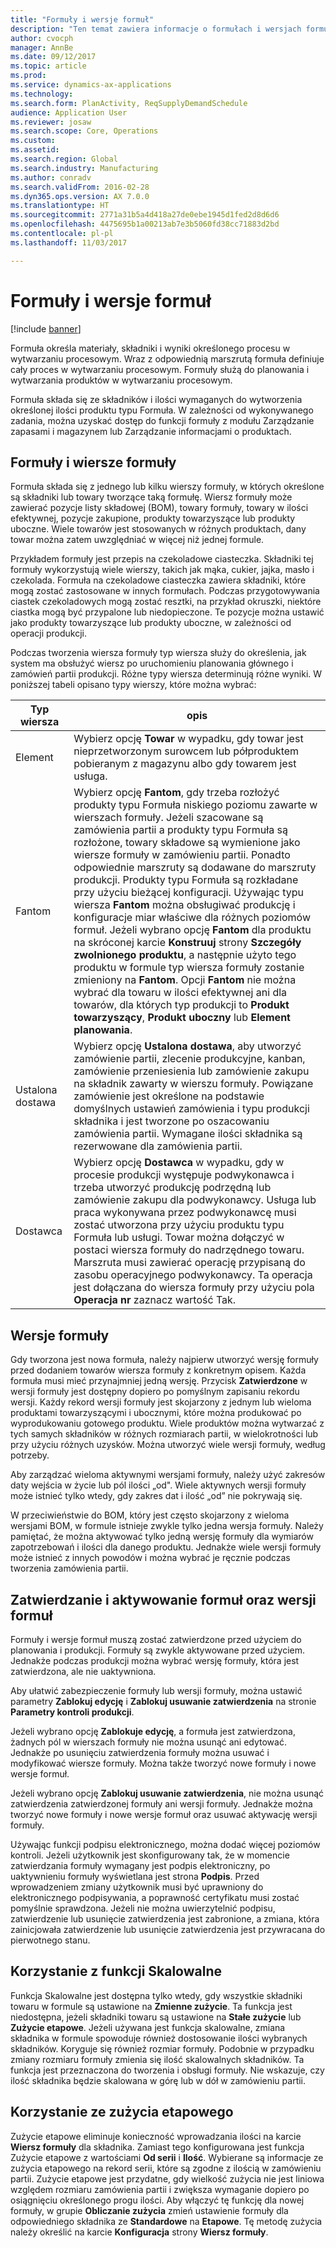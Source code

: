 ```yaml
---
title: "Formuły i wersje formuł"
description: "Ten temat zawiera informacje o formułach i wersjach formuł. Formuła określa materiały, składniki i wyniki określonego procesu w wytwarzaniu procesowym. Formuły służą do planowania i wytwarzania produktów w wytwarzaniu procesowym."
author: cvocph
manager: AnnBe
ms.date: 09/12/2017
ms.topic: article
ms.prod: 
ms.service: dynamics-ax-applications
ms.technology: 
ms.search.form: PlanActivity, ReqSupplyDemandSchedule
audience: Application User
ms.reviewer: josaw
ms.search.scope: Core, Operations
ms.custom: 
ms.assetid: 
ms.search.region: Global
ms.search.industry: Manufacturing
ms.author: conradv
ms.search.validFrom: 2016-02-28
ms.dyn365.ops.version: AX 7.0.0
ms.translationtype: HT
ms.sourcegitcommit: 2771a31b5a4d418a27de0ebe1945d1fed2d8d6d6
ms.openlocfilehash: 4475695b1a00213ab7e3b5060fd38cc71883d2bd
ms.contentlocale: pl-pl
ms.lasthandoff: 11/03/2017

---
```


# <a name="formulas-and-formula-versions"></a>Formuły i wersje formuł

[!include [banner](../includes/banner.md)]

Formuła określa materiały, składniki i wyniki określonego procesu w wytwarzaniu procesowym. Wraz z odpowiednią marszrutą formuła definiuje cały proces w wytwarzaniu procesowym. Formuły służą do planowania i wytwarzania produktów w wytwarzaniu procesowym.

Formuła składa się ze składników i ilości wymaganych do wytworzenia określonej ilości produktu typu Formuła. W zależności od wykonywanego zadania, można uzyskać dostęp do funkcji formuły z modułu Zarządzanie zapasami i magazynem lub Zarządzanie informacjami o produktach.

## <a name="formulas-and-formula-lines"></a>Formuły i wiersze formuły
Formuła składa się z jednego lub kilku wierszy formuły, w których określone są składniki lub towary tworzące taką formułę. Wiersz formuły może zawierać pozycje listy składowej (BOM), towary formuły, towary w ilości efektywnej, pozycje zakupione, produkty towarzyszące lub produkty uboczne. Wiele towarów jest stosowanych w różnych produktach, dany towar można zatem uwzględniać w więcej niż jednej formule.

Przykładem formuły jest przepis na czekoladowe ciasteczka. Składniki tej formuły wykorzystują wiele wierszy, takich jak mąka, cukier, jajka, masło i czekolada. Formuła na czekoladowe ciasteczka zawiera składniki, które mogą zostać zastosowane w innych formułach. Podczas przygotowywania ciastek czekoladowych mogą zostać resztki, na przykład okruszki, niektóre ciastka mogą być przypalone lub niedopieczone. Te pozycje można ustawić jako produkty towarzyszące lub produkty uboczne, w zależności od operacji produkcji.

Podczas tworzenia wiersza formuły typ wiersza służy do określenia, jak system ma obsłużyć wiersz po uruchomieniu planowania głównego i zamówień partii produkcji. Różne typy wiersza determinują różne wyniki. W poniższej tabeli opisano typy wierszy, które można wybrać: 

| Typ wiersza     | opis  |
|---------------|--------------|
| Element          | Wybierz opcję **Towar** w wypadku, gdy towar jest nieprzetworzonym surowcem lub półproduktem pobieranym z magazynu albo gdy towarem jest usługa. |
| Fantom       | Wybierz opcję **Fantom**, gdy trzeba rozłożyć produkty typu Formuła niskiego poziomu zawarte w wierszach formuły. Jeżeli szacowane są zamówienia partii a produkty typu Formuła są rozłożone, towary składowe są wymienione jako wiersze formuły w zamówieniu partii. Ponadto odpowiednie marszruty są dodawane do marszruty produkcji. Produkty typu Formuła są rozkładane przy użyciu bieżącej konfiguracji. Używając typu wiersza **Fantom** można obsługiwać produkcję i konfiguracje miar właściwe dla różnych poziomów formuł. Jeżeli wybrano opcję **Fantom** dla produktu na skróconej karcie **Konstruuj** strony **Szczegóły zwolnionego produktu**, a następnie użyto tego produktu w formule typ wiersza formuły zostanie zmieniony na **Fantom**. Opcji **Fantom** nie można wybrać dla towaru w ilości efektywnej ani dla towarów, dla których typ produkcji to **Produkt towarzyszący**, **Produkt uboczny** lub **Element planowania**. |
| Ustalona dostawa | Wybierz opcję **Ustalona dostawa**, aby utworzyć zamówienie partii, zlecenie produkcyjne, kanban, zamówienie przeniesienia lub zamówienie zakupu na składnik zawarty w wierszu formuły. Powiązane zamówienie jest określone na podstawie domyślnych ustawień zamówienia i typu produkcji składnika i jest tworzone po oszacowaniu zamówienia partii. Wymagane ilości składnika są rezerwowane dla zamówienia partii. |
| Dostawca        | Wybierz opcję **Dostawca** w wypadku, gdy w procesie produkcji występuje podwykonawca i trzeba utworzyć produkcję podrzędną lub zamówienie zakupu dla podwykonawcy. Usługa lub praca wykonywana przez podwykonawcę musi zostać utworzona przy użyciu produktu typu Formuła lub usługi. Towar można dołączyć w postaci wiersza formuły do nadrzędnego towaru. Marszruta musi zawierać operację przypisaną do zasobu operacyjnego podwykonawcy. Ta operacja jest dołączana do wiersza formuły przy użyciu pola **Operacja nr** zaznacz wartość Tak. |

## <a name="formula-versions"></a>Wersje formuły
Gdy tworzona jest nowa formuła, należy najpierw utworzyć wersję formuły przed dodaniem towarów wiersza formuły z konkretnym opisem. Każda formuła musi mieć przynajmniej jedną wersję. Przycisk **Zatwierdzone** w wersji formuły jest dostępny dopiero po pomyślnym zapisaniu rekordu wersji. Każdy rekord wersji formuły jest skojarzony z jednym lub wieloma produktami towarzyszącymi i ubocznymi, które można produkować po wyprodukowaniu gotowego produktu. Wiele produktów można wytwarzać z tych samych składników w różnych rozmiarach partii, w wielokrotności lub przy użyciu różnych uzysków. Można utworzyć wiele wersji formuły, według potrzeby.

Aby zarządzać wieloma aktywnymi wersjami formuły, należy użyć zakresów daty wejścia w życie lub pól ilości „od". Wiele aktywnych wersji formuły może istnieć tylko wtedy, gdy zakres dat i ilość „od” nie pokrywają się.

W przeciwieństwie do BOM, który jest często skojarzony z wieloma wersjami BOM, w formule istnieje zwykle tylko jedna wersja formuły. Należy pamiętać, że można aktywować tylko jedną wersję formuły dla wymiarów zapotrzebowań i ilości dla danego produktu. Jednakże wiele wersji formuły może istnieć z innych powodów i można wybrać je ręcznie podczas tworzenia zamówienia partii.

## <a name="approve-and-activate-formulas-and-formula-versions"></a>Zatwierdzanie i aktywowanie formuł oraz wersji formuł
Formuły i wersje formuł muszą zostać zatwierdzone przed użyciem do planowania i produkcji. Formuły są zwykle aktywowane przed użyciem. Jednakże podczas produkcji można wybrać wersję formuły, która jest zatwierdzona, ale nie uaktywniona.

Aby ułatwić zabezpieczenie formuły lub wersji formuły, można ustawić parametry **Zablokuj edycję** i **Zablokuj usuwanie zatwierdzenia** na stronie **Parametry kontroli produkcji**.

Jeżeli wybrano opcję **Zablokuje edycję**, a formuła jest zatwierdzona, żadnych pól w wierszach formuły nie można usunąć ani edytować. Jednakże po usunięciu zatwierdzenia formuły można usuwać i modyfikować wiersze formuły. Można także tworzyć nowe formuły i nowe wersje formuł.

Jeżeli wybrano opcję **Zablokuj usuwanie zatwierdzenia**, nie można usunąć zatwierdzenia zatwierdzonej formuły ani wersji formuły. Jednakże można tworzyć nowe formuły i nowe wersje formuł oraz usuwać aktywację wersji formuły.

Używając funkcji podpisu elektronicznego, można dodać więcej poziomów kontroli. Jeżeli użytkownik jest skonfigurowany tak, że w momencie zatwierdzania formuły wymagany jest podpis elektroniczny, po uaktywnieniu formuły wyświetlana jest strona **Podpis**. Przed wprowadzeniem zmiany użytkownik musi być uprawniony do elektronicznego podpisywania, a poprawność certyfikatu musi zostać pomyślnie sprawdzona. Jeżeli nie można uwierzytelnić podpisu, zatwierdzenie lub usunięcie zatwierdzenia jest zabronione, a zmiana, która zainicjowała zatwierdzenie lub usunięcie zatwierdzenia jest przywracana do pierwotnego stanu.

## <a name="use-the-scalable-feature"></a>Korzystanie z funkcji Skalowalne
Funkcja Skalowalne jest dostępna tylko wtedy, gdy wszystkie składniki towaru w formule są ustawione na **Zmienne zużycie**. Ta funkcja jest niedostępna, jeżeli składniki towaru są ustawione na **Stałe zużycie** lub **Zużycie etapowe**. Jeżeli używana jest funkcja skalowalne, zmiana składnika w formule spowoduje również dostosowanie ilości wybranych składników. Koryguje się również rozmiar formuły. Podobnie w przypadku zmiany rozmiaru formuły zmienia się ilość skalowalnych składników. Ta funkcja jest przeznaczona do tworzenia i obsługi formuły. Nie wskazuje, czy ilość składnika będzie skalowana w górę lub w dół w zamówieniu partii.

## <a name="use-step-consumption"></a>Korzystanie ze zużycia etapowego
Zużycie etapowe eliminuje konieczność wprowadzania ilości na karcie **Wiersz formuły** dla składnika. Zamiast tego konfigurowana jest funkcja Zużycie etapowe z wartościami **Od serii** i **Ilość**. Wybierane są informacje ze zużycia etapowego na rekord serii, które są zgodne z ilością w zamówieniu partii. Zużycie etapowe jest przydatne, gdy wielkość zużycia nie jest liniowa względem rozmiaru zamówienia partii i zwiększa wymaganie dopiero po osiągnięciu określonego progu ilości. Aby włączyć tę funkcję dla nowej formuły, w grupie **Obliczanie zużycia** zmień ustawienie formuły dla odpowiedniego składnika ze **Standardowe** na **Etapowe**. Tę metodę zużycia należy określić na karcie **Konfiguracja** strony **Wiersz formuły**.


